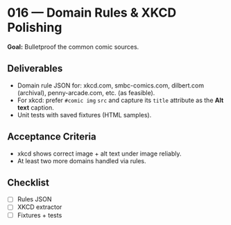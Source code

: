 # 016 — Domain Rules & XKCD Polishing

**Goal:** Bulletproof the common comic sources.

## Deliverables

- Domain rule JSON for: xkcd.com, smbc-comics.com, dilbert.com (archival), penny-arcade.com, etc. (as feasible).
- For xkcd: prefer `#comic img` `src` and capture its `title` attribute as the **Alt text** caption.
- Unit tests with saved fixtures (HTML samples).

## Acceptance Criteria

- xkcd shows correct image + alt text under image reliably.
- At least two more domains handled via rules.

## Checklist

- [ ] Rules JSON
- [ ] XKCD extractor
- [ ] Fixtures + tests
